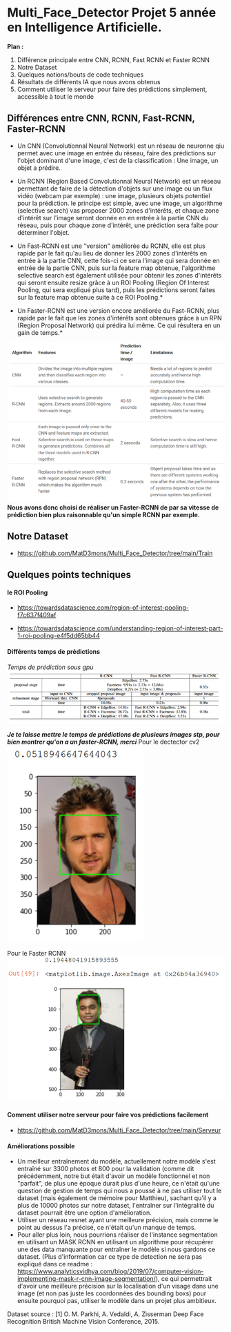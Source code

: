 # Multi_Face_Detector Projet 5 année en Intelligence Artificielle.

**Plan :**
  1. Différence principale entre CNN, RCNN, Fast RCNN et Faster RCNN
  2. Notre Dataset
  3. Quelques notions/bouts de code techniques
  4. Résultats de différents IA que nous avons obtenus
  5. Comment utiliser le serveur pour faire des prédictions simplement, accessible à tout le monde

## Différences entre CNN, RCNN, Fast-RCNN, Faster-RCNN
* Un CNN (Convolutionnal Neural Network) est un réseau de neuronne qiu permet avec une image en entrée du réseau, faire des prédictions sur l'objet dominant d'une image, c'est de la classification : Une image, un objet a prédire.

* Un RCNN (Region Based Convolutionnal Neural Network) est un réseau permettant de faire de la détection d'objets sur une image ou un flux vidéo (webcam par exemple) : une image, plusieurs objets potentiel pour la prédiction. le principe est simple, avec une image, un algorithme (selective search) vas proposer 2000 zones d'intérêts, et chaque zone d'intérêt sur l'image seront donnée en en entrée à la partie CNN du réseau, puis pour chaque zone d'intérêt, une prédiction sera faîte pour déterminer l'objet.

* Un Fast-RCNN est une "version" améliorée du RCNN, elle est plus rapide par le fait qu'au lieu de donner les 2000 zones d'intérêts en entrée à la partie CNN, cette fois-ci ce sera l'image qui sera donnée en entrée de la partie CNN, puis sur la feature map obtenue, l'algorithme selective search est également utilisée pour obtenir les zones d'intérêts qui seront ensuite resize grâce à un ROI Pooling (Region Of Interest Pooling, qui sera expliqué plus tard), puis les prédictions seront faites sur la feature map obtenue suite à ce ROI Pooling.*

* Un Faster-RCNN est une version encore améliorée du Fast-RCNN, plus rapide par le fait que les zones d'intérêts sont obtenues grâce à un RPN (Region Proposal Network) qui prédira lui même. Ce qui résultera en un gain de temps.*

![](https://github.com/MatD3mons/Multi_Face_Detector/blob/main/Image/Capture.PNG)
__Nous avons donc choisi de réaliser un Faster-RCNN de par sa vitesse de prédiction bien plus raisonnable qu'un simple RCNN par exemple.__

## Notre Dataset
* https://github.com/MatD3mons/Multi_Face_Detector/tree/main/Train


## Quelques points techniques
#### le ROI Pooling
* https://towardsdatascience.com/region-of-interest-pooling-f7c637f409af

* https://towardsdatascience.com/understanding-region-of-interest-part-1-roi-pooling-e4f5dd65bb44

#### Différents temps de prédictions
*Temps de prédiction sous gpu*
![](https://github.com/MatD3mons/Multi_Face_Detector/blob/main/Image/detect.PNG)

*__Je te laisse mettre le temps de prédictions de plusieurs images stp, pour bien montrer qu'on a un faster-RCNN, merci__*
Pour le dectector cv2
![](https://github.com/MatD3mons/Multi_Face_Detector/blob/main/Image/photo%20CV2%20face.PNG)

Pour le Faster RCNN
![](https://github.com/MatD3mons/Multi_Face_Detector/blob/main/Image/photo%20Faster%20RCNN.PNG)

#### Comment utiliser notre serveur pour faire vos prédictions facilement
* https://github.com/MatD3mons/Multi_Face_Detector/tree/main/Serveur

#### Améliorations possible
* Un meilleur entraînement du modèle, actuellement notre modèle s'est entraîné sur 3300 photos et 800 pour la validation (comme dit précédemment, notre but était d'avoir un modèle fonctionnel et non "parfait", de plus une époque durait plus d'une heure, ce n'était qu'une question de gestion de temps qui nous a poussé à ne pas utiliser tout le dataset (mais également de mémoire pour Matthieu), sachant qu'il y a plus de 10000 photos sur notre dataset, l'entraîner sur l'intégralité du dataset pourrait être une option d'amélioration.
* Utiliser un réseau resnet ayant une meilleure précision, mais comme le point au dessus l'a précisé, ce n'était qu'un manque de temps.
* Pour aller plus loin, nous pourrions réaliser de l'instance segmentation en utilisant un MASK RCNN en utilisant un algorithme pour récupérer une des data manquante pour entraîner le modèle si nous gardons ce dataset. (Plus d'information car ce type de detection ne sera pas expliqué dans ce readme : https://www.analyticsvidhya.com/blog/2019/07/computer-vision-implementing-mask-r-cnn-image-segmentation/), ce qui permettrait d'avoir une meilleure précision sur la localisation d'un visage dans une image (et non pas juste les coordonnées des bounding boxs) pour ensuite pourquoi pas, utiliser le modèle dans un projet plus ambitieux.

Dataset source : [1] O. M. Parkhi, A. Vedaldi, A. Zisserman
Deep Face Recognition
British Machine Vision Conference, 2015.
